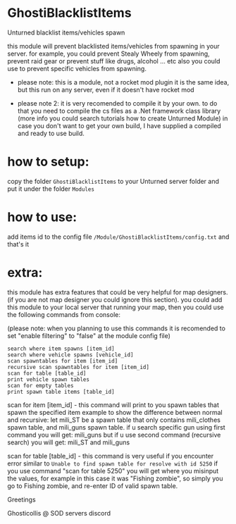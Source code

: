 # GhostiBlacklistItems
Unturned blacklist items/vehicles spawn

this module will prevent blacklisted items/vehicles from spawning in your server.
for example, you could prevent Stealy Wheely from spawning, prevent raid gear or prevent stuff like drugs, alcohol ... etc
also you could use to prevent specific vehicles from spawning.


- please note:
this is a module, not a rocket mod plugin
it is the same idea, but this run on any server, even if it doesn't have rocket mod


- please note 2: 
it is very recomended to compile it by your own. to do that you need to compile the cs files as a .Net framework class library (more info you could search tutorials how to create Unturned Module)
in case you don't want to get your own build, I have supplied a compiled and ready to use build.


# how to setup:
copy the folder `GhostiBlacklistItems` to your Unturned server folder and put it under the folder `Modules`



# how to use:
add items id to the config file `/Module/GhostiBlacklistItems/config.txt`
and that's it


# extra:
this module has extra features that could be very helpful for map designers. (if you are not map designer you could ignore this section).
you could add this module to your local server that running your map, then you could use the following commands from console:

(please note: when you planning to use this commands it is recomended to set "enable filtering" to "false" at the module config file)
```
search where item spawns [item_id]
search where vehicle spawns [vehicle_id]
scan spawntables for item [item_id]
recursive scan spawntables for item [item_id]
scan for table [table_id]
print vehicle spawn tables
scan for empty tables
print spawn table items [table_id]
```
scan for item [item_id] - this command will print to you spawn tables that spawn the specified item
example to show the difference between normal and recursive:
let mili_ST be a spawn table that only contains mili_clothes spawn table, and mili_guns spawn table.
if u search specific gun using first command you will get: mili_guns
but if u use second command (recursive search) you will get: mili_ST and mili_guns

scan for table [table_id] - this command is very useful if you encounter error similar to
`Unable to find spawn table for resolve with id 5250`
if you use command "scan for table 5250" you will get where you misinput the values,
for example in this case it was "Fishing zombie", so simply you go to Fishing zombie, and re-enter ID of valid spawn table.



Greetings

Ghosticollis @ SOD servers discord
